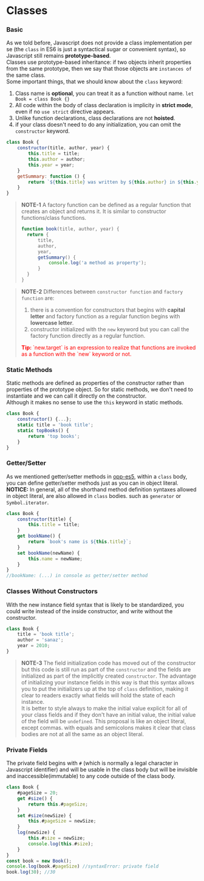 # Classes

### Basic
As we told before, Javascript does not provide a class implementation per se (the `class` in ES6 is just a syntactical sugar or convenient syntax), so Javascript still remains **prototype-based**.<br />
Classes use prototype-based inheritance: if two objects inherit properties from the same prototype, then we say that those objects are `instances of` the same class.<br />
Some important things, that we should know about the `class` keyword: <br />
1) Class name is **optional**, you can treat it as a function without name. `let Book = class Book {}`
2) All code within the body of class declaration is implicity in **strict mode**, even if no `use strict` directive appears.
3) Unlike function declarations, class declarations are not **hoisted**.
4) if your class doesn't need to do any initialization, you can omit the `constructor` keyword.

```js
class Book {
    constructor(title, author, year) {
        this.title = title;
        this.author = author;
        this.year = year;
    }
    getSummary: function () {
        return `${this.title} was written by ${this.author} in ${this.year}`;
    }
}
```

> **NOTE-1**
> A factory function can be defined as a regular function that creates an object and returns it. It is similar to constructor functions/class functions.
> ```js 
> function book(title, author, year) {
>   return {
>       title,
>       author,
>       year,
>       getSummary() {
>           console.log('a method as property');
>       }
>   }
> }
> ```

> **NOTE-2**
> Differences between `constructor function` and `factory function` are: <br />
> 1) there is a convention for constructors that begins with **capital letter** and factory function as a regular function begins with **lowercase letter**.
> 2) constructor initialized with the `new` keyword but you can call the factory function directly as a regular function.
> <div style="color:red;"><b>Tip: </b> `new.target` is an expression to realize that functions are invoked as a function with the `new` keyword or not.</div>


### Static Methods
Static methods are defined as properties of the constructor rather than properties of the prototype object. So for static methods, we don't need to instantiate and we can call it directly on the constructor.<br />
Although it makes no sense to use the `this` keyword in static methods.

```js
class Book {
    constructor() {...};
    static title = 'book title';
    static topBooks() {
        return 'top books';
    }
}
```


### Getter/Setter
As we mentioned getter/setter methods in <a href="../es5/getter-setter.js">opp-es5</a>, within a `class` body, you can define getter/setter methods just as you can in object literal.<br />
**NOTICE:** In general, all of the shorthand method definition syntaxes allowed in object literal, are also allowed in `class` bodies. such as `generator` or `Symbol.iterator`.

```js
class Book {
    constructor(title) {
        this.title = title;
    }
    get bookName() {
        return `book's name is ${this.title}`;
    }
    set bookName(newName) {
        this.name = newName;
    }
}
//bookName: (...) in console as getter/setter method
```


### Classes Without Constructors
With the new instance field syntax that is likely to be standardized, you could write instead of the inside constructor, and write without the constructor.

```js
class Book {
    title = 'book title';
    author = 'sanaz';
    year = 2010;
}
```

> **NOTE-3** 
> The field initialization code has moved out of the constructor but this code is still run as part of the `constructor` and the fields are initialized as part of the implicitly created `constructor`.
> The advantage of initializing your instance fields in this way is that this syntax allows you to put the initializers up at the top of `class` definition, making it clear to readers exactly what fields will hold the state of each instance.<br />
> It is better to style always to make the initial value explicit for all of your class fields and if they don't have an initial value, the initial value of the field will be `undefined`.
> This proposal is like an object literal, except commas. with equals and semicolons makes it clear that class bodies are not at all the same as an object literal.


### Private Fields
The private field begins with `#` (which is normally a legal character in Javascript identifier) and will be usable in the class body but will be invisible and inaccessible(immutable) to any code outside of the class body.

```js
class Book {
    #pageSize = 20;
    get #size() {
        return this.#pageSize;
    }
    set #size(newSize) {
        this.#pageSize = newSize;
    }
    log(newSize) {
        this.#size = newSize;
        console.log(this.#size);
    }
}
const book = new Book();
console.log(book.#pageSize) //syntaxError: private field
book.log(30); //30
```